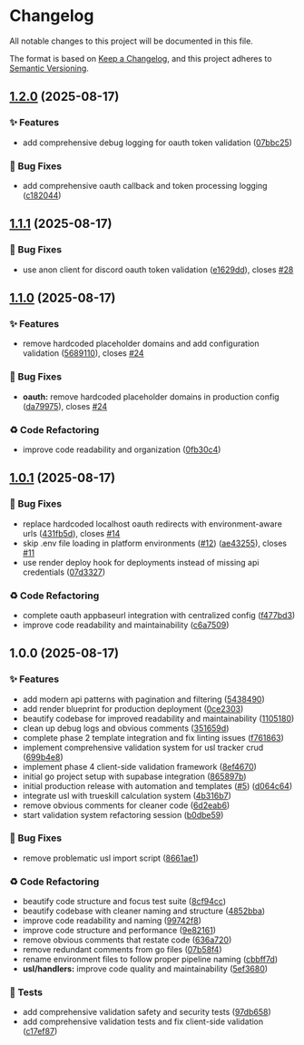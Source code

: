 # Changelog

All notable changes to this project will be documented in this file.

The format is based on [Keep a Changelog](https://keepachangelog.com/en/1.0.0/),
and this project adheres to [Semantic Versioning](https://semver.org/spec/v2.0.0.html).

## [1.2.0](https://github.com/USL-Development-Team/Main_Project/compare/v1.1.1...v1.2.0) (2025-08-17)


### ✨ Features

* add comprehensive debug logging for oauth token validation ([07bbc25](https://github.com/USL-Development-Team/Main_Project/commit/07bbc2577900a246d9508fbc332d26ed49f4d26c))


### 🐛 Bug Fixes

* add comprehensive oauth callback and token processing logging ([c182044](https://github.com/USL-Development-Team/Main_Project/commit/c182044f0508a022c3a9799eb75fcbf6f07bde93))

## [1.1.1](https://github.com/USL-Development-Team/Main_Project/compare/v1.1.0...v1.1.1) (2025-08-17)


### 🐛 Bug Fixes

* use anon client for discord oauth token validation ([e1629dd](https://github.com/USL-Development-Team/Main_Project/commit/e1629dd0c963007c23b2faf14e2c35b906ec1896)), closes [#28](https://github.com/USL-Development-Team/Main_Project/issues/28)

## [1.1.0](https://github.com/USL-Development-Team/Main_Project/compare/v1.0.1...v1.1.0) (2025-08-17)


### ✨ Features

* remove hardcoded placeholder domains and add configuration validation ([5689110](https://github.com/USL-Development-Team/Main_Project/commit/568911040804f5c49f6cbd70fcac159a02e456eb)), closes [#24](https://github.com/USL-Development-Team/Main_Project/issues/24)


### 🐛 Bug Fixes

* **oauth:** remove hardcoded placeholder domains in production config ([da79975](https://github.com/USL-Development-Team/Main_Project/commit/da799751da54220290a4c89774346a372b5c8caf)), closes [#24](https://github.com/USL-Development-Team/Main_Project/issues/24)


### ♻️ Code Refactoring

* improve code readability and organization ([0fb30c4](https://github.com/USL-Development-Team/Main_Project/commit/0fb30c44d055dbf8ee55b39e1194e6e652e4ea88))

## [1.0.1](https://github.com/USL-Development-Team/Main_Project/compare/v1.0.0...v1.0.1) (2025-08-17)


### 🐛 Bug Fixes

* replace hardcoded localhost oauth redirects with environment-aware urls ([431fb5d](https://github.com/USL-Development-Team/Main_Project/commit/431fb5dd16eeaddf44486787859a4305e36f24c4)), closes [#14](https://github.com/USL-Development-Team/Main_Project/issues/14)
* skip .env file loading in platform environments ([#12](https://github.com/USL-Development-Team/Main_Project/issues/12)) ([ae43255](https://github.com/USL-Development-Team/Main_Project/commit/ae43255f173d62327507b0b57f42b4c7842ff8bf)), closes [#11](https://github.com/USL-Development-Team/Main_Project/issues/11)
* use render deploy hook for deployments instead of missing api credentials ([07d3327](https://github.com/USL-Development-Team/Main_Project/commit/07d332769504a93895900da72efcd41f1915a2b2))


### ♻️ Code Refactoring

* complete oauth appbaseurl integration with centralized config ([f477bd3](https://github.com/USL-Development-Team/Main_Project/commit/f477bd3de1ba6170c3bac637e6d6421821004f25))
* improve code readability and maintainability ([c6a7509](https://github.com/USL-Development-Team/Main_Project/commit/c6a7509fddb1f77f585895ee4e08eaef20c61836))

## 1.0.0 (2025-08-17)


### ✨ Features

* add modern api patterns with pagination and filtering ([5438490](https://github.com/USL-Development-Team/Main_Project/commit/54384909ead9bc29fbcfab637953bef1d2846d83))
* add render blueprint for production deployment ([0ce2303](https://github.com/USL-Development-Team/Main_Project/commit/0ce2303f6d49f2ed3fc347b34f86dfbe0b4960fe))
* beautify codebase for improved readability and maintainability ([1105180](https://github.com/USL-Development-Team/Main_Project/commit/1105180215fb22a818346b7f46bcd66ecca0560d))
* clean up debug logs and obvious comments ([351659d](https://github.com/USL-Development-Team/Main_Project/commit/351659dd77c7be79f2b60cf7acb5012ceea08665))
* complete phase 2 template integration and fix linting issues ([f761863](https://github.com/USL-Development-Team/Main_Project/commit/f761863cd7a9ff75ad8120d3c74b1c2025923595))
* implement comprehensive validation system for usl tracker crud ([699b4e8](https://github.com/USL-Development-Team/Main_Project/commit/699b4e80b741d7e9c2c65561403605a7a3422c71))
* implement phase 4 client-side validation framework ([8ef4670](https://github.com/USL-Development-Team/Main_Project/commit/8ef4670ce6350505834d1f5c977c13bcc34fad42))
* initial go project setup with supabase integration ([865897b](https://github.com/USL-Development-Team/Main_Project/commit/865897b7d0a141747825b168d0edf40f8c56117a))
* initial production release with automation and templates ([#5](https://github.com/USL-Development-Team/Main_Project/issues/5)) ([d064c64](https://github.com/USL-Development-Team/Main_Project/commit/d064c64d3ae10daea97a248adcf5aaf96715ec77))
* integrate usl with trueskill calculation system ([4b316b7](https://github.com/USL-Development-Team/Main_Project/commit/4b316b776dceeee9d65484defefd22939829f155))
* remove obvious comments for cleaner code ([6d2eab6](https://github.com/USL-Development-Team/Main_Project/commit/6d2eab62a7ca3d9b08a710c11d3b2aef05460db8))
* start validation system refactoring session ([b0dbe59](https://github.com/USL-Development-Team/Main_Project/commit/b0dbe59fabe4bb65510d87cebce2dc75ca763cf6))


### 🐛 Bug Fixes

* remove problematic usl import script ([8661ae1](https://github.com/USL-Development-Team/Main_Project/commit/8661ae1d2bbdd60c2e03bb0dc9f66498fc9f6f0e))


### ♻️ Code Refactoring

* beautify code structure and focus test suite ([8cf94cc](https://github.com/USL-Development-Team/Main_Project/commit/8cf94cc44f9e0d08155f87e987b2d3d5ff86a729))
* beautify codebase with cleaner naming and structure ([4852bba](https://github.com/USL-Development-Team/Main_Project/commit/4852bbafd7e936f7b4eb70d7c4ac139c2a2a1b29))
* improve code readability and naming ([99742f8](https://github.com/USL-Development-Team/Main_Project/commit/99742f8839f42d29f7dd437bdedff23a49f855c8))
* improve code structure and performance ([9e82161](https://github.com/USL-Development-Team/Main_Project/commit/9e8216129b3467130e8ce24fd0e06f7b7ef80d70))
* remove obvious comments that restate code ([636a720](https://github.com/USL-Development-Team/Main_Project/commit/636a720e140ebb98da3de932a93f1e2fa6823128))
* remove redundant comments from go files ([07b58f4](https://github.com/USL-Development-Team/Main_Project/commit/07b58f4dd073d25ed406308f1929e0e1134313bd))
* rename environment files to follow proper pipeline naming ([cbbff7d](https://github.com/USL-Development-Team/Main_Project/commit/cbbff7dea4ce4d7d5a9fbfe0dc11fc4047004d76))
* **usl/handlers:** improve code quality and maintainability ([5ef3680](https://github.com/USL-Development-Team/Main_Project/commit/5ef36804089c2a364436acfc1ef014147a2b3b5f))


### 🧪 Tests

* add comprehensive validation safety and security tests ([97db658](https://github.com/USL-Development-Team/Main_Project/commit/97db658a88e581c40385f4576ce1fcbae7a6882d))
* add comprehensive validation tests and fix client-side validation ([c17ef87](https://github.com/USL-Development-Team/Main_Project/commit/c17ef87840d8eab03546fc4fd15c1aa7c6f572ce))
